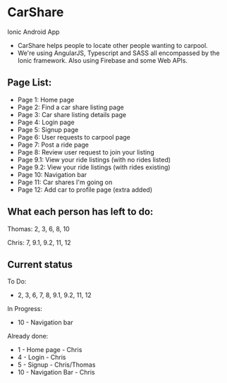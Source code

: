 # CarShare
Ionic Android App

* CarShare helps people to locate other people wanting to carpool.
* We're using AngularJS, Typescript and SASS all encompassed by the Ionic framework. Also using Firebase and some Web APIs.

## Page List:

* Page 1: Home page
* Page 2: Find a car share listing page
* Page 3: Car share listing details page
* Page 4: Login page
* Page 5: Signup page
* Page 6: User requests to carpool page
* Page 7: Post a ride page
* Page 8: Review user request to join your listing
* Page 9.1: View your ride listings (with no rides listed)
* Page 9.2: View your ride listings (with rides existing)
* Page 10: Navigation bar
* Page 11: Car shares I'm going on
* Page 12: Add car to profile page (extra added)

## What each person has left to do:

Thomas: 2, 3, 6, 8, 10

Chris: 7, 9.1, 9.2, 11, 12

## Current status

To Do:
* 2, 3, 6, 7, 8, 9.1, 9.2, 11, 12

In Progress:
* 10 - Navigation bar

Already done:
* 1 - Home page - Chris
* 4 - Login - Chris
* 5 - Signup - Chris/Thomas
* 10 - Navigation Bar - Chris
